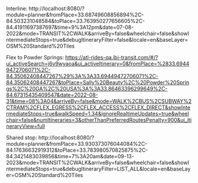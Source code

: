 Interline: http://localhost:8080/?module=planner&fromPlace=33.68749608856894%2C-84.503231048584&toPlace=33.763950277656605%2C-84.41911697387697&time=9%3A12pm&date=07-08-2022&mode=TRANSIT%2CWALK&arriveBy=false&wheelchair=false&showIntermediateStops=true&debugItineraryFilter=false&locale=en&baseLayer=OSM%20Standard%20Tiles

Flex to Powder Springs: https://atl-rides-qa.ibi-transit.com/#/?ui_activeSearch=j6v9wyaoa&ui_activeItinerary=0&fromPlace=%2833.69449472706071%2C-84.35062408447267%29%3A%3A33.69449472706071%2C-84.35062408447267&toPlace=Sally%20Beauty%2C%20Powder%20Springs%2C%20GA%2C%20USA%3A%3A33.86463396299649%2C-84.67315435409547&date=2022-08-31&time=08%3A04&arriveBy=false&mode=WALK%2CBUS%2CSUBWAY%2CTRAM%2CFLEX_EGRESS%2CFLEX_ACCESS%2CFLEX_DIRECT&showIntermediateStops=true&walkSpeed=1.34&ignoreRealtimeUpdates=true&wheelchair=false&numItineraries=3&otherThanPreferredRoutesPenalty=900&ui_itineraryView=full

Shared stop: http://localhost:8080/?module=planner&fromPlace=33.930373076044084%2C-84.17636632919312&toPlace=33.783980570825875%2C-84.3421483039856&time=7%3A20am&date=09-13-2023&mode=TRANSIT%2CWALK&arriveBy=false&wheelchair=false&showIntermediateStops=true&debugItineraryFilter=LIST_ALL&locale=en&baseLayer=OSM%20Standard%20Tiles
